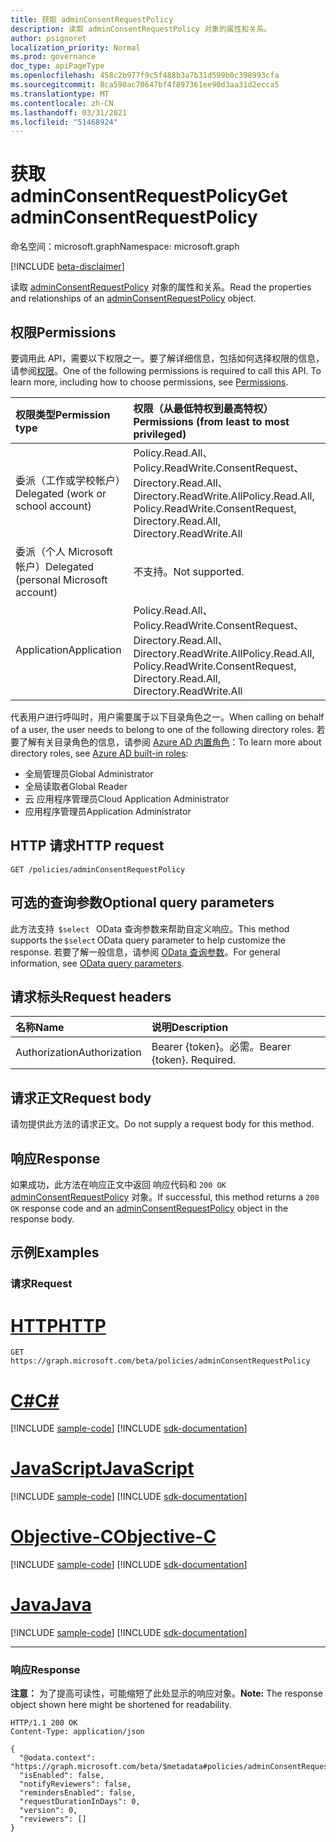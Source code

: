 ```yaml
---
title: 获取 adminConsentRequestPolicy
description: 读取 adminConsentRequestPolicy 对象的属性和关系。
author: psignoret
localization_priority: Normal
ms.prod: governance
doc_type: apiPageType
ms.openlocfilehash: 458c2b977f9c5f488b3a7b31d599b0c398993cfa
ms.sourcegitcommit: 8ca598ac70647bf4f897361ee90d3aa31d2ecca5
ms.translationtype: MT
ms.contentlocale: zh-CN
ms.lasthandoff: 03/31/2021
ms.locfileid: "51468924"
---
```

# <a name="get-adminconsentrequestpolicy"></a><span data-ttu-id="da2ba-103">获取 adminConsentRequestPolicy</span><span class="sxs-lookup"><span data-stu-id="da2ba-103">Get adminConsentRequestPolicy</span></span>
<span data-ttu-id="da2ba-104">命名空间：microsoft.graph</span><span class="sxs-lookup"><span data-stu-id="da2ba-104">Namespace: microsoft.graph</span></span>

[!INCLUDE [beta-disclaimer](../../includes/beta-disclaimer.md)]

<span data-ttu-id="da2ba-105">读取 [adminConsentRequestPolicy](../resources/adminconsentrequestpolicy.md) 对象的属性和关系。</span><span class="sxs-lookup"><span data-stu-id="da2ba-105">Read the properties and relationships of an [adminConsentRequestPolicy](../resources/adminconsentrequestpolicy.md) object.</span></span>

## <a name="permissions"></a><span data-ttu-id="da2ba-106">权限</span><span class="sxs-lookup"><span data-stu-id="da2ba-106">Permissions</span></span>
<span data-ttu-id="da2ba-p101">要调用此 API，需要以下权限之一。要了解详细信息，包括如何选择权限的信息，请参阅[权限](/graph/permissions-reference)。</span><span class="sxs-lookup"><span data-stu-id="da2ba-p101">One of the following permissions is required to call this API. To learn more, including how to choose permissions, see [Permissions](/graph/permissions-reference).</span></span>

|<span data-ttu-id="da2ba-109">权限类型</span><span class="sxs-lookup"><span data-stu-id="da2ba-109">Permission type</span></span>|<span data-ttu-id="da2ba-110">权限（从最低特权到最高特权）</span><span class="sxs-lookup"><span data-stu-id="da2ba-110">Permissions (from least to most privileged)</span></span>|
|:---|:---|
|<span data-ttu-id="da2ba-111">委派（工作或学校帐户）</span><span class="sxs-lookup"><span data-stu-id="da2ba-111">Delegated (work or school account)</span></span>|<span data-ttu-id="da2ba-112">Policy.Read.All、Policy.ReadWrite.ConsentRequest、Directory.Read.All、Directory.ReadWrite.All</span><span class="sxs-lookup"><span data-stu-id="da2ba-112">Policy.Read.All, Policy.ReadWrite.ConsentRequest, Directory.Read.All, Directory.ReadWrite.All</span></span>|
|<span data-ttu-id="da2ba-113">委派（个人 Microsoft 帐户）</span><span class="sxs-lookup"><span data-stu-id="da2ba-113">Delegated (personal Microsoft account)</span></span>|<span data-ttu-id="da2ba-114">不支持。</span><span class="sxs-lookup"><span data-stu-id="da2ba-114">Not supported.</span></span>|
|<span data-ttu-id="da2ba-115">Application</span><span class="sxs-lookup"><span data-stu-id="da2ba-115">Application</span></span>|<span data-ttu-id="da2ba-116">Policy.Read.All、Policy.ReadWrite.ConsentRequest、Directory.Read.All、Directory.ReadWrite.All</span><span class="sxs-lookup"><span data-stu-id="da2ba-116">Policy.Read.All, Policy.ReadWrite.ConsentRequest, Directory.Read.All, Directory.ReadWrite.All</span></span>|

<span data-ttu-id="da2ba-117">代表用户进行呼叫时，用户需要属于以下目录角色之一。</span><span class="sxs-lookup"><span data-stu-id="da2ba-117">When calling on behalf of a user, the user needs to belong to one of the following directory roles.</span></span> <span data-ttu-id="da2ba-118">若要了解有关目录角色的信息，请参阅 [Azure AD 内置角色](/azure/active-directory/roles/permissions-reference)：</span><span class="sxs-lookup"><span data-stu-id="da2ba-118">To learn more about directory roles, see [Azure AD built-in roles](/azure/active-directory/roles/permissions-reference):</span></span>
+ <span data-ttu-id="da2ba-119">全局管理员</span><span class="sxs-lookup"><span data-stu-id="da2ba-119">Global Administrator</span></span>
+ <span data-ttu-id="da2ba-120">全局读取者</span><span class="sxs-lookup"><span data-stu-id="da2ba-120">Global Reader</span></span>
+ <span data-ttu-id="da2ba-121">云 应用程序管理员</span><span class="sxs-lookup"><span data-stu-id="da2ba-121">Cloud Application Administrator</span></span>
+ <span data-ttu-id="da2ba-122"> 应用程序管理员</span><span class="sxs-lookup"><span data-stu-id="da2ba-122">Application Administrator</span></span>

## <a name="http-request"></a><span data-ttu-id="da2ba-123">HTTP 请求</span><span class="sxs-lookup"><span data-stu-id="da2ba-123">HTTP request</span></span>

<!-- {
  "blockType": "ignored"
}
-->
``` http
GET /policies/adminConsentRequestPolicy
```

## <a name="optional-query-parameters"></a><span data-ttu-id="da2ba-124">可选的查询参数</span><span class="sxs-lookup"><span data-stu-id="da2ba-124">Optional query parameters</span></span>
<span data-ttu-id="da2ba-125">此方法支持  `$select`   OData 查询参数来帮助自定义响应。</span><span class="sxs-lookup"><span data-stu-id="da2ba-125">This method supports the `$select` OData query parameter to help customize the response.</span></span> <span data-ttu-id="da2ba-126">若要了解一般信息，请参阅 [OData 查询参数](/graph/query-parameters)。</span><span class="sxs-lookup"><span data-stu-id="da2ba-126">For general information, see [OData query parameters](/graph/query-parameters).</span></span>

## <a name="request-headers"></a><span data-ttu-id="da2ba-127">请求标头</span><span class="sxs-lookup"><span data-stu-id="da2ba-127">Request headers</span></span>
|<span data-ttu-id="da2ba-128">名称</span><span class="sxs-lookup"><span data-stu-id="da2ba-128">Name</span></span>|<span data-ttu-id="da2ba-129">说明</span><span class="sxs-lookup"><span data-stu-id="da2ba-129">Description</span></span>|
|:---|:---|
|<span data-ttu-id="da2ba-130">Authorization</span><span class="sxs-lookup"><span data-stu-id="da2ba-130">Authorization</span></span>|<span data-ttu-id="da2ba-p104">Bearer {token}。必需。</span><span class="sxs-lookup"><span data-stu-id="da2ba-p104">Bearer {token}. Required.</span></span>|

## <a name="request-body"></a><span data-ttu-id="da2ba-133">请求正文</span><span class="sxs-lookup"><span data-stu-id="da2ba-133">Request body</span></span>
<span data-ttu-id="da2ba-134">请勿提供此方法的请求正文。</span><span class="sxs-lookup"><span data-stu-id="da2ba-134">Do not supply a request body for this method.</span></span>

## <a name="response"></a><span data-ttu-id="da2ba-135">响应</span><span class="sxs-lookup"><span data-stu-id="da2ba-135">Response</span></span>

<span data-ttu-id="da2ba-136">如果成功，此方法在响应正文中返回 响应代码和 `200 OK` [adminConsentRequestPolicy](../resources/adminconsentrequestpolicy.md) 对象。</span><span class="sxs-lookup"><span data-stu-id="da2ba-136">If successful, this method returns a `200 OK` response code and an [adminConsentRequestPolicy](../resources/adminconsentrequestpolicy.md) object in the response body.</span></span>

## <a name="examples"></a><span data-ttu-id="da2ba-137">示例</span><span class="sxs-lookup"><span data-stu-id="da2ba-137">Examples</span></span>

### <a name="request"></a><span data-ttu-id="da2ba-138">请求</span><span class="sxs-lookup"><span data-stu-id="da2ba-138">Request</span></span>

# <a name="http"></a>[<span data-ttu-id="da2ba-139">HTTP</span><span class="sxs-lookup"><span data-stu-id="da2ba-139">HTTP</span></span>](#tab/http)
<!-- {
  "blockType": "request",
  "name": "get_adminconsentrequestpolicy"
}
-->
``` http
GET https://graph.microsoft.com/beta/policies/adminConsentRequestPolicy
```
# <a name="c"></a>[<span data-ttu-id="da2ba-140">C#</span><span class="sxs-lookup"><span data-stu-id="da2ba-140">C#</span></span>](#tab/csharp)
[!INCLUDE [sample-code](../includes/snippets/csharp/get-adminconsentrequestpolicy-csharp-snippets.md)]
[!INCLUDE [sdk-documentation](../includes/snippets/snippets-sdk-documentation-link.md)]

# <a name="javascript"></a>[<span data-ttu-id="da2ba-141">JavaScript</span><span class="sxs-lookup"><span data-stu-id="da2ba-141">JavaScript</span></span>](#tab/javascript)
[!INCLUDE [sample-code](../includes/snippets/javascript/get-adminconsentrequestpolicy-javascript-snippets.md)]
[!INCLUDE [sdk-documentation](../includes/snippets/snippets-sdk-documentation-link.md)]

# <a name="objective-c"></a>[<span data-ttu-id="da2ba-142">Objective-C</span><span class="sxs-lookup"><span data-stu-id="da2ba-142">Objective-C</span></span>](#tab/objc)
[!INCLUDE [sample-code](../includes/snippets/objc/get-adminconsentrequestpolicy-objc-snippets.md)]
[!INCLUDE [sdk-documentation](../includes/snippets/snippets-sdk-documentation-link.md)]

# <a name="java"></a>[<span data-ttu-id="da2ba-143">Java</span><span class="sxs-lookup"><span data-stu-id="da2ba-143">Java</span></span>](#tab/java)
[!INCLUDE [sample-code](../includes/snippets/java/get-adminconsentrequestpolicy-java-snippets.md)]
[!INCLUDE [sdk-documentation](../includes/snippets/snippets-sdk-documentation-link.md)]

---



### <a name="response"></a><span data-ttu-id="da2ba-144">响应</span><span class="sxs-lookup"><span data-stu-id="da2ba-144">Response</span></span>
<span data-ttu-id="da2ba-145">**注意：** 为了提高可读性，可能缩短了此处显示的响应对象。</span><span class="sxs-lookup"><span data-stu-id="da2ba-145">**Note:** The response object shown here might be shortened for readability.</span></span>
<!-- {
  "blockType": "response",
  "truncated": true,
  "@odata.type": "microsoft.graph.adminConsentRequestPolicy"
}
-->
``` http
HTTP/1.1 200 OK
Content-Type: application/json

{
  "@odata.context": "https://graph.microsoft.com/beta/$metadata#policies/adminConsentRequestPolicy/$entity",
  "isEnabled": false,
  "notifyReviewers": false,
  "remindersEnabled": false,
  "requestDurationInDays": 0,
  "version": 0,
  "reviewers": []
}
```
